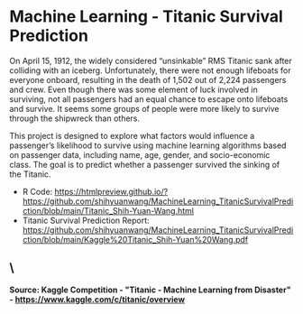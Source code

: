 # Machine Learning - Titanic Survival Prediction

On April 15, 1912, the widely considered “unsinkable” RMS Titanic sank after colliding with an iceberg. Unfortunately, there were not enough lifeboats for everyone onboard, resulting in the death of 1,502 out of 2,224 passengers and crew. Even though there was some element of luck involved in surviving, not all passengers had an equal chance to escape onto lifeboats and survive. It seems some groups of people were more likely to survive through the shipwreck than others. 

This project is designed to explore what factors would influence a passenger’s likelihood to survive using machine learning algorithms based on passenger data, including name, age, gender, and socio-economic class. The goal is to predict whether a passenger survived the sinking of the Titanic.

- R Code: https://htmlpreview.github.io/?https://github.com/shihyuanwang/MachineLearning_TitanicSurvivalPrediction/blob/main/Titanic_Shih-Yuan-Wang.html
- Titanic Survival Prediction Report: https://github.com/shihyuanwang/MachineLearning_TitanicSurvivalPrediction/blob/main/Kaggle%20Titanic_Shih-Yuan%20Wang.pdf

\
----------------------------------------------------------------------------
**Source: Kaggle Competition - "Titanic - Machine Learning from Disaster" - https://www.kaggle.com/c/titanic/overview**
